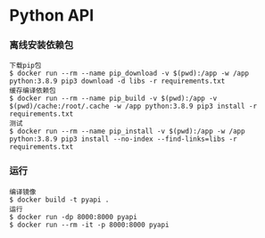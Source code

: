 # Python API

### 离线安装依赖包
    下载pip包
    $ docker run --rm --name pip_download -v $(pwd):/app -w /app python:3.8.9 pip3 download -d libs -r requirements.txt
    缓存编译依赖包
    $ docker run --rm --name pip_build -v $(pwd):/app -v $(pwd)/cache:/root/.cache -w /app python:3.8.9 pip3 install -r requirements.txt
    测试
    $ docker run --rm --name pip_install -v $(pwd):/app -w /app python:3.8.9 pip3 install --no-index --find-links=libs -r requirements.txt
### 运行
    编译镜像
    $ docker build -t pyapi .
    运行
    $ docker run -dp 8000:8000 pyapi
    $ docker run --rm -it -p 8000:8000 pyapi